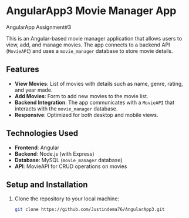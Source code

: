 # AngularApp3 Movie Manager App
AngularApp Assignment#3

This is an Angular-based movie manager application that allows users to view, add, and manage movies. The app connects to a backend API (`MovieAPI`) and uses a `movie_manager` database to store movie details.

## Features

- **View Movies**: List of movies with details such as name, genre, rating, and year made.
- **Add Movies**: Form to add new movies to the movie list.
- **Backend Integration**: The app communicates with a `MovieAPI` that interacts with the `movie_manager` database.
- **Responsive**: Optimized for both desktop and mobile views.

## Technologies Used

- **Frontend**: Angular
- **Backend**: Node.js (with Express)
- **Database**: MySQL (`movie_manager` database)
- **API**: MovieAPI for CRUD operations on movies

## Setup and Installation

1. Clone the repository to your local machine:
   ```bash
   git clone https://github.com/Justindema76/AngularApp3.git

